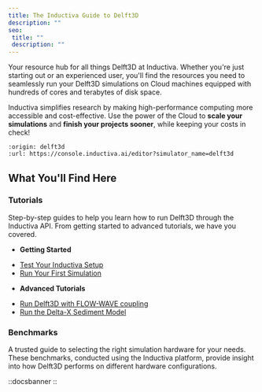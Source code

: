 ```yaml
---
title: The Inductiva Guide to Delft3D
description: ""
seo:
 title: ""
 description: ""
---
```


Your resource hub for all things Delft3D at Inductiva. Whether you're just
starting out or an experienced user, you'll find the resources you need to
seamlessly run your Delft3D simulations on Cloud machines equipped with hundreds
of cores and terabytes of disk space.

Inductiva simplifies research by making high-performance computing more
accessible and cost-effective. Use the power of the Cloud to
**scale your simulations** and **finish your projects sooner**, while keeping
your costs in check!

```{python_editor}
:origin: delft3d
:url: https://console.inductiva.ai/editor?simulator_name=delft3d
```

## What You'll Find Here

### Tutorials
Step-by-step guides to help you learn how to run Delft3D through the Inductiva API. From getting started to advanced tutorials, we have you covered.

* **Getting Started**
- [Test Your Inductiva Setup](1.tutorials/0.setup-test.md)
- [Run Your First Simulation](1.tutorials/1.quick-start.md)

* **Advanced Tutorials**
- [Run Delft3D with FLOW-WAVE coupling](1.tutorials/2.flow-wave-coupling.md)
- [Run the Delta-X Sediment Model](1.tutorials/3.run-delta-x-sediment-model/index.md)

### Benchmarks
A trusted guide to selecting the right simulation hardware for your needs. These benchmarks, conducted using the Inductiva platform, provide insight into how Delft3D performs on different hardware configurations.

::docsbanner
::
